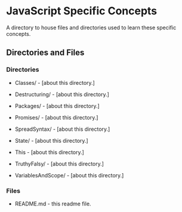 # JavaScript Specific Concepts

A directory to house files and directories used to learn these specific concepts.

## Directories and Files

### Directories

- Classes/ - [about this directory.]

- Destructuring/ - [about this directory.]

- Packages/ - [about this directory.]

* Promises/ - [about this directory.]

- SpreadSyntax/ - [about this directory.]

- State/ - [about this directory.]

- This - [about this directory.]

- TruthyFalsy/ - [about this directory.]

- VariablesAndScope/ - [about this directory.]

### Files

- README.md - this readme file.
